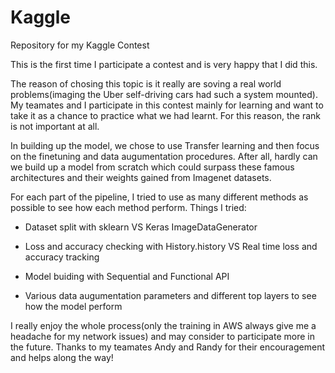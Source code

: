 # Kaggle
Repository for my Kaggle Contest

This is the first time I participate a contest and is very happy that I did this.

The reason of chosing this topic is it really are soving a real world problems(imaging the Uber self-driving cars had such a system mounted). My teamates and I participate in this contest mainly for learning and want to take it as a chance to practice what we had learnt. For this reason, the rank is not important at all.

In building up the model, we chose to use Transfer learning and then focus on the finetuning and data augumentation procedures. After all, hardly can we build up a model from scratch which could surpass these famous architectures and their weights gained from Imagenet datasets.

For each part of the pipeline, I tried to use as many different methods as possible to see how each method perform. Things I tried:

- Dataset split with sklearn VS Keras ImageDataGenerator

- Loss and accuracy checking with History.history VS Real time loss and accuracy tracking

- Model buiding with Sequential and Functional API

- Various data augumentation parameters and different top layers to see how the model perform

I really enjoy the whole process(only the training in AWS always give me a headache for my network issues) and may consider to participate more in the future. Thanks to my teamates Andy and Randy for their encouragement and helps along the way!

